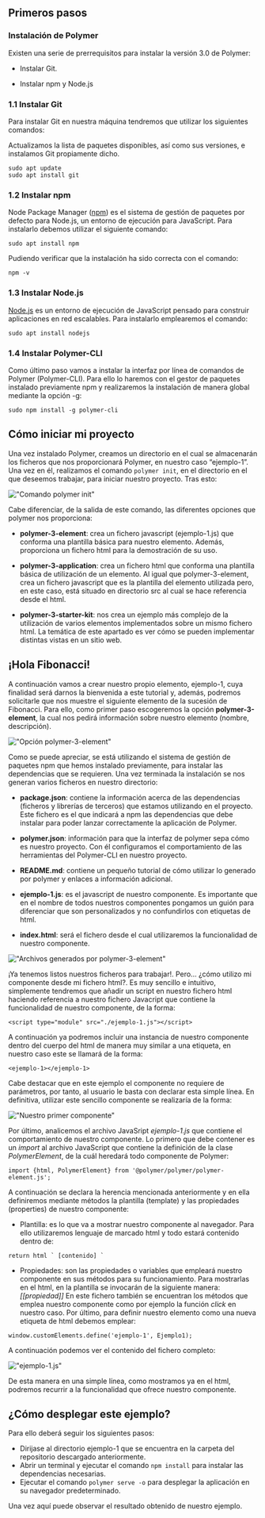 ## Primeros pasos

### Instalación de Polymer

Existen una serie de prerrequisitos para instalar la versión 3.0 de Polymer:

* Instalar Git.

* Instalar npm y Node.js

### 1.1 Instalar Git

Para instalar Git en nuestra máquina tendremos que utilizar los siguientes comandos:

Actualizamos la lista de paquetes disponibles, así como sus versiones, e instalamos Git propiamente dicho.
```
sudo apt update
sudo apt install git
```

### 1.2 Instalar npm

Node Package Manager ([npm]) es el sistema de gestión de paquetes por defecto para Node.js, un entorno de ejecución para JavaScript. 
Para instalarlo debemos utilizar el siguiente comando: 
```
sudo apt install npm
```
Pudiendo verificar que la instalación ha sido correcta con el comando:
```
npm -v
```

### 1.3 Instalar Node.js

[Node.js] es un entorno de ejecución de JavaScript pensado para construir aplicaciones en red escalables. 
Para instalarlo emplearemos el comando:
```
sudo apt install nodejs
```

### 1.4 Instalar Polymer-CLI

Como último paso vamos a instalar la interfaz por línea de comandos de Polymer (Polymer-CLI). Para ello lo haremos con el gestor de paquetes instalado previamente npm y realizaremos la instalación de manera global mediante la opción -g:
```
sudo npm install -g polymer-cli
```
## Cómo iniciar mi proyecto

Una vez instalado Polymer, creamos un directorio en el cual se almacenarán los ficheros que nos proporcionará Polymer, en nuestro caso “ejemplo-1”. Una vez en él, realizamos el comando ```polymer init```, en el directorio en el que deseemos trabajar, para iniciar nuestro proyecto. Tras esto:

!["Comando polymer init"](images/2.png "Comando polymer init")

Cabe diferenciar, de la salida de este comando, las diferentes opciones que polymer nos proporciona:
* **polymer-3-element**: crea un fichero javascript (ejemplo-1.js) que conforma una plantilla básica para nuestro elemento. Además, proporciona un fichero html para la demostración  de su uso.

* **polymer-3-application**: crea un fichero html que conforma una plantilla básica de utilización de un elemento. Al igual que polymer-3-element, crea un fichero javascript que es la plantilla del elemento utilizada pero, en este caso, está situado en directorio src al cual se hace referencia desde el html. 

* **polymer-3-starter-kit**: nos crea un ejemplo más complejo de la utilización de varios elementos implementados sobre un mismo fichero html. La temática de este apartado es ver cómo se pueden implementar distintas vistas en un sitio web.


## ¡Hola Fibonacci!

A continuación vamos a crear nuestro propio elemento, ejemplo-1, cuya finalidad será darnos la bienvenida a este tutorial y, además, podremos solicitarle que nos muestre el siguiente elemento de la sucesión de Fibonacci. Para ello, como primer paso escogeremos la opción **polymer-3-element**, la cual nos pedirá información sobre nuestro elemento (nombre, descripción).

!["Opción polymer-3-element"](images/3.png "Opción polymer-3-element")

Como se puede apreciar, se está utilizando el sistema de gestión de paquetes npm que hemos instalado previamente, para instalar las dependencias que se requieren. Una vez terminada la instalación se nos generan varios ficheros en nuestro directorio:

* **package.json**: contiene la información acerca de las dependencias (ficheros y librerías de terceros) que estamos utilizando en el proyecto. Este fichero es el que indicará a npm las dependencias que debe instalar para poder lanzar correctamente la aplicación de Polymer.

* **polymer.json**: información para que la interfaz de polymer sepa cómo es nuestro proyecto. Con él configuramos el comportamiento de las herramientas del Polymer-CLI en nuestro proyecto.

* **README.md**: contiene un pequeño tutorial de cómo utilizar lo generado por polymer y enlaces a información adicional.

* **ejemplo-1.js**: es el javascript de nuestro componente. Es importante que en el nombre de todos nuestros componentes pongamos un guión para diferenciar que son personalizados y no confundirlos con etiquetas de html.

* **index.html**: será el fichero desde el cual utilizaremos la funcionalidad de nuestro componente.

!["Archivos generados por polymer-3-element"](images/5.png "Archivos generados por polymer-3-element")

¡Ya tenemos listos nuestros ficheros para trabajar!. Pero... ¿cómo utilizo mi componente desde mi fichero html?. Es muy sencillo e intuitivo, simplemente tendremos que añadir un script en nuestro fichero html haciendo referencia a nuestro fichero Javacript que contiene la funcionalidad de nuestro componente, de la forma:
```
<script type="module" src="./ejemplo-1.js"></script>
```
A continuación ya podremos incluir una instancia de nuestro componente dentro del cuerpo del html de manera muy similar a una etiqueta, en nuestro caso este se llamará de la forma:
```
<ejemplo-1></ejemplo-1>
```
Cabe destacar que en este ejemplo el componente no requiere de parámetros, por tanto, al usuario le basta con declarar esta simple línea. En definitiva, utilizar este sencillo componente se realizaría de la forma:

!["Nuestro primer componente"](images/html.png "Nuestro primer componente")

Por último, analicemos el archivo JavaSript *ejemplo-1.js* que contiene el comportamiento de nuestro componente.
Lo primero que debe contener es un *import* al archivo JavaScript que contiene la definición de la clase *PolymerElement*, de la cuál heredará todo componente de Polymer:
```
import {html, PolymerElement} from '@polymer/polymer/polymer-element.js';
```
A continuación se declara la herencia mencionada anteriormente y en ella definiremos mediante métodos la plantilla (template) y las propiedades (properties) de nuestro componente:
* Plantilla: es lo que va a mostrar nuestro componente al navegador. Para ello utilizaremos lenguaje de marcado html y todo estará contenido dentro de: 
```
return html ` [contenido] `
```
* Propiedades: son las propiedades o variables que empleará nuestro componente en sus métodos para su funcionamiento. Para mostrarlas en el html, en la plantilla se invocarán de la siguiente manera: *[[propiedad]]*
En este fichero también se encuentran los métodos que emplea nuestro componente como por ejemplo la función *click* en nuestro caso.
Por último, para definir nuestro elemento como una nueva etiqueta de html debemos emplear: 
```
window.customElements.define('ejemplo-1', Ejemplo1);
```
A continuación podemos ver el contenido del fichero completo:

!["ejemplo-1.js"](images/ejemplo-1js.png "ejemplo-1.js")

De esta manera en una simple línea, como mostramos ya en el html, podremos recurrir a la funcionalidad que ofrece nuestro componente.

## ¿Cómo desplegar este ejemplo?

Para ello deberá seguir los siguientes pasos:

* Dirijase al directorio ejemplo-1 que se encuentra en la carpeta del repositorio descargado anteriormente.
* Abrir un terminal y ejecutar el comando ```npm install``` para instalar las dependencias necesarias.
* Ejecutar el comando ```polymer serve -o``` para desplegar la aplicación en su navegador predeterminado.

Una vez aquí puede observar el resultado obtenido de nuestro ejemplo.

[npm]: https://devcode.la/blog/que-es-npm/
[Node.js]: https://nodejs.org/es/about/

